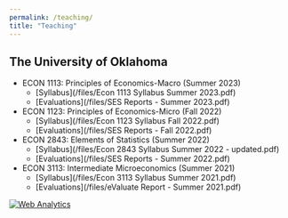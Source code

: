 ```yaml
---
permalink: /teaching/
title: "Teaching"
---
```

## The University of Oklahoma  
- ECON 1113: Principles of Economics-Macro (Summer 2023)
    - [Syllabus](/files/Econ 1113 Syllabus Summer 2023.pdf) 
    - [Evaluations](/files/SES Reports - Summer 2023.pdf)
- ECON 1123: Principles of Economics-Micro (Fall 2022)
    - [Syllabus](/files/Econ 1123 Syllabus Fall 2022.pdf) 
    - [Evaluations](/files/SES Reports - Fall 2022.pdf)
- ECON 2843: Elements of Statistics (Summer 2022)
    - [Syllabus](/files/Econ 2843 Syllabus Summer 2022 - updated.pdf) 
    - [Evaluations](/files/SES Reports - Summer 2022.pdf)
- ECON 3113: Intermediate Microeconomics (Summer 2021)
    - [Syllabus](/files/Econ 3113 Syllabus Summer 2021.pdf) 
    - [Evaluations](/files/eValuate Report - Summer 2021.pdf)



<!-- Default Statcounter code for JobMarketWebsite
https://kasrakhadem.github.io/ -->
<script type="text/javascript">
var sc_project=12933453; 
var sc_invisible=1; 
var sc_security="80c814b0"; 
</script>
<script type="text/javascript"
src="https://www.statcounter.com/counter/counter.js" async></script>
<noscript><div class="statcounter"><a title="Web Analytics"
href="https://statcounter.com/" target="_blank"><img class="statcounter"
src="https://c.statcounter.com/12933453/0/80c814b0/1/" alt="Web Analytics"
referrerPolicy="no-referrer-when-downgrade"></a></div></noscript>
<!-- End of Statcounter Code -->
